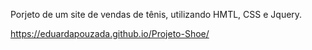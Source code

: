 Porjeto de um site de vendas de tênis, utilizando HMTL, CSS e Jquery.

https://eduardapouzada.github.io/Projeto-Shoe/
